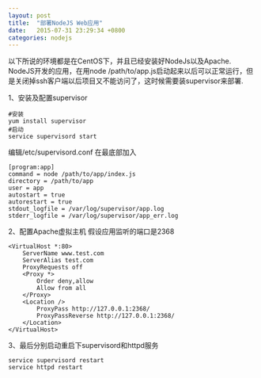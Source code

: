 ```yaml
---
layout: post
title:  "部署NodeJS Web应用"
date:   2015-07-31 23:29:34 +0800
categories: nodejs
---
```


以下所说的环境都是在CentOS下，并且已经安装好NodeJs以及Apache.  
NodeJS开发的应用，在用node /path/to/app.js启动起来以后可以正常运行，但是关闭掉ssh客户端以后项目又不能访问了，这时候需要装supervisor来部署.  

1、安装及配置supervisor  

    #安装
    yum install supervisor
    #启动
    service supervisord start
    
编辑/etc/supervisord.conf 在最底部加入 

    [program:app]
    command = node /path/to/app/index.js 
    directory = /path/to/app
    user = app
    autostart = true
    autorestart = true
    stdout_logfile = /var/log/supervisor/app.log
    stderr_logfile = /var/log/supervisor/app_err.log

2、配置Apache虚拟主机
假设应用监听的端口是2368    

    <VirtualHost *:80>
        ServerName www.test.com
        ServerAlias test.com
        ProxyRequests off
        <Proxy *>
            Order deny,allow
            Allow from all
        </Proxy>
        <Location />
            ProxyPass http://127.0.0.1:2368/
            ProxyPassReverse http://127.0.0.1:2368/
        </Location>
    </VirtualHost>
    
3、最后分别启动重启下supervisord和httpd服务

    service supervisord restart
    service httpd restart